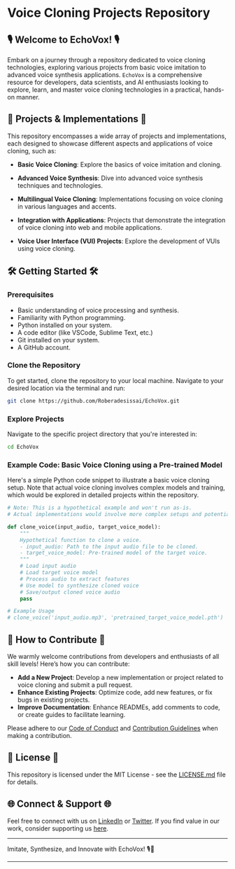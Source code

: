 # Voice Cloning Projects Repository

## 🎙️ Welcome to EchoVox! 🎙️

Embark on a journey through a repository dedicated to voice cloning technologies, exploring various projects from basic voice imitation to advanced voice synthesis applications. `EchoVox` is a comprehensive resource for developers, data scientists, and AI enthusiasts looking to explore, learn, and master voice cloning technologies in a practical, hands-on manner.

## 🚀 Projects & Implementations 🚀

This repository encompasses a wide array of projects and implementations, each designed to showcase different aspects and applications of voice cloning, such as:

- **Basic Voice Cloning**: Explore the basics of voice imitation and cloning.
  
- **Advanced Voice Synthesis**: Dive into advanced voice synthesis techniques and technologies.
  
- **Multilingual Voice Cloning**: Implementations focusing on voice cloning in various languages and accents.
  
- **Integration with Applications**: Projects that demonstrate the integration of voice cloning into web and mobile applications.
  
- **Voice User Interface (VUI) Projects**: Explore the development of VUIs using voice cloning.

## 🛠️ Getting Started 🛠️

### Prerequisites

- Basic understanding of voice processing and synthesis.
- Familiarity with Python programming.
- Python installed on your system.
- A code editor (like VSCode, Sublime Text, etc.)
- Git installed on your system.
- A GitHub account.

### Clone the Repository

To get started, clone the repository to your local machine. Navigate to your desired location via the terminal and run:

```bash
git clone https://github.com/Roberadesissai/EchoVox.git
```

### Explore Projects

Navigate to the specific project directory that you're interested in:

```bash
cd EchoVox
```

### Example Code: Basic Voice Cloning using a Pre-trained Model

Here's a simple Python code snippet to illustrate a basic voice cloning setup. Note that actual voice cloning involves complex models and training, which would be explored in detailed projects within the repository.

```python
# Note: This is a hypothetical example and won't run as-is.
# Actual implementations would involve more complex setups and potentially using deep learning models.

def clone_voice(input_audio, target_voice_model):
    """
    Hypothetical function to clone a voice.
    - input_audio: Path to the input audio file to be cloned.
    - target_voice_model: Pre-trained model of the target voice.
    """
    # Load input audio
    # Load target voice model
    # Process audio to extract features
    # Use model to synthesize cloned voice
    # Save/output cloned voice audio
    pass

# Example Usage
# clone_voice('input_audio.mp3', 'pretrained_target_voice_model.pth')
```

## 🤝 How to Contribute 🤝

We warmly welcome contributions from developers and enthusiasts of all skill levels! Here’s how you can contribute:

- **Add a New Project**: Develop a new implementation or project related to voice cloning and submit a pull request.
- **Enhance Existing Projects**: Optimize code, add new features, or fix bugs in existing projects.
- **Improve Documentation**: Enhance READMEs, add comments to code, or create guides to facilitate learning.

Please adhere to our [Code of Conduct](CODE_OF_CONDUCT.md) and [Contribution Guidelines](CONTRIBUTING.md) when making a contribution.

## 📜 License 📜

This repository is licensed under the MIT License - see the [LICENSE.md](LICENSE.md) file for details.

## 🌐 Connect & Support 🌐

Feel free to connect with us on [LinkedIn](Your_LinkedIn_Profile) or [Twitter](Your_Twitter_Profile). If you find value in our work, consider supporting us [here](Your_Support_Link).

---

Imitate, Synthesize, and Innovate with EchoVox! 🎙️🚀

---
